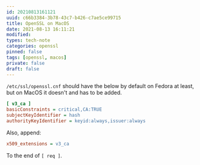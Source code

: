 ```yaml
---
id: 20210813161121
uuid: c66b3384-3b78-43c7-b426-c7ae5ce99715
title: OpenSSL on MacOS
date: 2021-08-13 16:11:21
modified: 
types: tech-note
categories: openssl
pinned: false
tags: [openssl, macos]
private: false
draft: false
---
```


`/etc/ssl/openssl.cnf` should have the below by default on Fedora at least, but on MacOS it doesn't and has to be added.

```ini
[ v3_ca ]
basicConstraints = critical,CA:TRUE
subjectKeyIdentifier = hash
authorityKeyIdentifier = keyid:always,issuer:always
```

Also, append:

```ini
x509_extensions = v3_ca
```

To the end of `[ req ]`.

